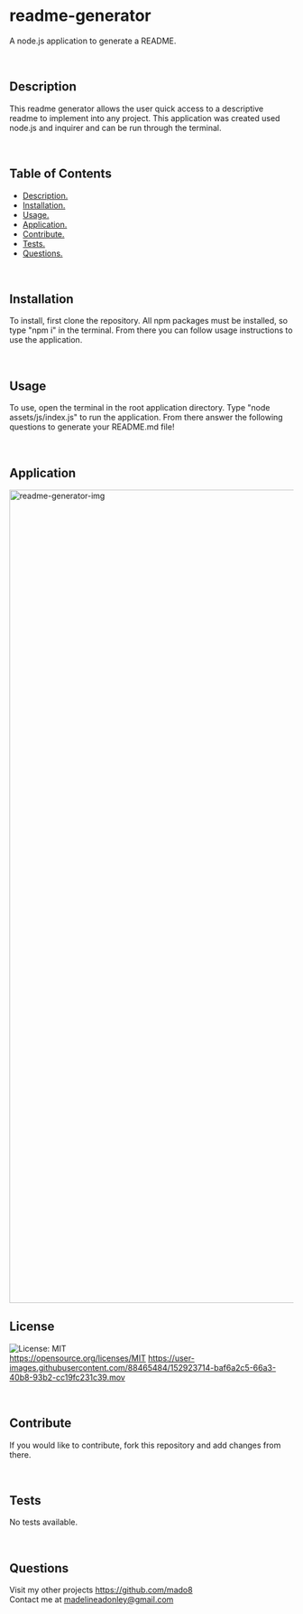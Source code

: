 
# readme-generator
A node.js application to generate a README.
    
</br>

## Description
This readme generator allows the user quick access to a descriptive readme to implement into any project. This application was created used node.js and inquirer and can be run through the terminal.
   
</br>

## Table of Contents
- [ Description. ](#Description)</br>
- [ Installation. ](#Installation)</br>
- [ Usage. ](#Usage)</br>
- [ Application. ](#application)</br>
- [ Contribute. ](#Contribute)</br>
- [ Tests. ](#Tests)</br>
- [ Questions. ](#Questions)</br>
    
</br>

## Installation
To install, first clone the repository. All npm packages must be installed, so type "npm i" in the terminal. From there you can follow usage instructions to use the application.
   
</br> 

## Usage
To use, open the terminal in the root application directory. Type "node assets/js/index.js" to run the application. From there answer the following questions to generate your README.md file!

</br> 

## Application

<img width="1439" alt="readme-generator-img" src="https://user-images.githubusercontent.com/88465484/152919510-a0223d6a-ab5f-4f13-8019-787f32191dbe.png">

</br> 

## License
![License: MIT](https://img.shields.io/badge/License-MIT-yellow.svg) </br> https://opensource.org/licenses/MIT
https://user-images.githubusercontent.com/88465484/152923714-baf6a2c5-66a3-40b8-93b2-cc19fc231c39.mov

</br>
    
## Contribute
If you would like to contribute, fork this repository and add changes from there.
 
</br>

## Tests
No tests available.

</br>

## Questions
Visit my other projects https://github.com/mado8 </br>
Contact me at madelineadonley@gmail.com
